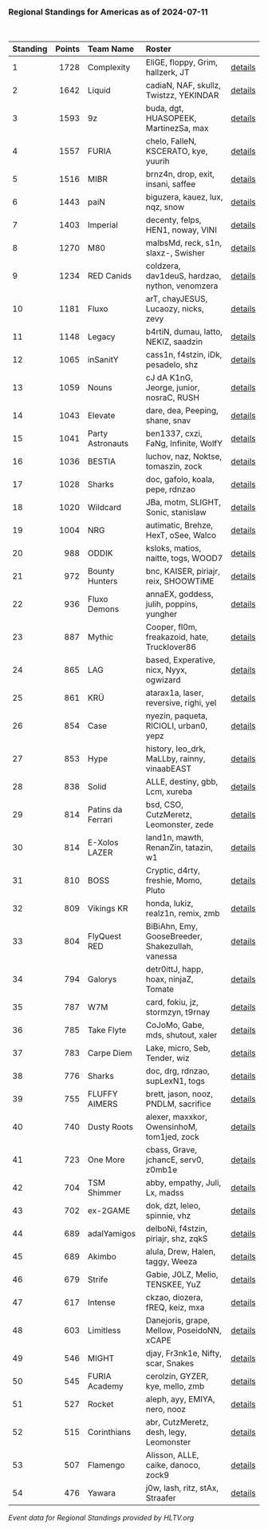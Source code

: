 ### Regional Standings for Americas as of 2024-07-11<br />
<br />

| Standing | Points | Team Name         | Roster                                           |                                                                                        |
| :- | -: | :- | :- | :- |
| 1        |   1728 | Complexity        | EliGE, floppy, Grim, hallzerk, JT                | [details](details/0010--complexity--elige-floppy-grim-hallzerk-jt.md)                  |
| 2        |   1642 | Liquid            | cadiaN, NAF, skullz, Twistzz, YEKINDAR           | [details](details/0014--liquid--cadian-naf-skullz-twistzz-yekindar.md)                 |
| 3        |   1593 | 9z                | buda, dgt, HUASOPEEK, MartinezSa, max            | [details](details/0015--9z--buda-dgt-huasopeek-martinezsa-max.md)                      |
| 4        |   1557 | FURIA             | chelo, FalleN, KSCERATO, kye, yuurih             | [details](details/0017--furia--chelo-fallen-kscerato-kye-yuurih.md)                    |
| 5        |   1516 | MIBR              | brnz4n, drop, exit, insani, saffee               | [details](details/0019--mibr--brnz4n-drop-exit-insani-saffee.md)                       |
| 6        |   1443 | paiN              | biguzera, kauez, lux, nqz, snow                  | [details](details/0021--pain--biguzera-kauez-lux-nqz-snow.md)                          |
| 7        |   1403 | Imperial          | decenty, felps, HEN1, noway, VINI                | [details](details/0023--imperial--decenty-felps-hen1-noway-vini.md)                    |
| 8        |   1270 | M80               | malbsMd, reck, s1n, slaxz-, Swisher              | [details](details/0030--m80--malbsmd-reck-s1n-slaxz--swisher.md)                       |
| 9        |   1234 | RED Canids        | coldzera, dav1deuS, hardzao, nython, venomzera   | [details](details/0036--red_canids--coldzera-dav1deus-hardzao-nython-venomzera.md)     |
| 10       |   1181 | Fluxo             | arT, chayJESUS, Lucaozy, nicks, zevy             | [details](details/0042--fluxo--art-chayjesus-lucaozy-nicks-zevy.md)                    |
| 11       |   1148 | Legacy            | b4rtiN, dumau, latto, NEKIZ, saadzin             | [details](details/0045--legacy--b4rtin-dumau-latto-nekiz-saadzin.md)                   |
| 12       |   1065 | inSanitY          | cass1n, f4stzin, iDk, pesadelo, shz              | [details](details/0053--insanity--cass1n-f4stzin-idk-pesadelo-shz.md)                  |
| 13       |   1059 | Nouns             | cJ dA K1nG, Jeorge, junior, nosraC, RUSH         | [details](details/0055--nouns--cj_da_k1ng-jeorge-junior-nosrac-rush.md)                |
| 14       |   1043 | Elevate           | dare, dea, Peeping, shane, snav                  | [details](details/0060--elevate--dare-dea-peeping-shane-snav.md)                       |
| 15       |   1041 | Party Astronauts  | ben1337, cxzi, FaNg, Infinite, WolfY             | [details](details/0061--party_astronauts--ben1337-cxzi-fang-infinite-wolfy.md)         |
| 16       |   1036 | BESTIA            | luchov, naz, Noktse, tomaszin, zock              | [details](details/0064--bestia--luchov-naz-noktse-tomaszin-zock.md)                    |
| 17       |   1028 | Sharks            | doc, gafolo, koala, pepe, rdnzao                 | [details](details/0067--sharks--doc-gafolo-koala-pepe-rdnzao.md)                       |
| 18       |   1020 | Wildcard          | JBa, motm, SLIGHT, Sonic, stanislaw              | [details](details/0068--wildcard--jba-motm-slight-sonic-stanislaw.md)                  |
| 19       |   1004 | NRG               | autimatic, Brehze, HexT, oSee, Walco             | [details](details/0074--nrg--autimatic-brehze-hext-osee-walco.md)                      |
| 20       |    988 | ODDIK             | ksloks, matios, naitte, togs, WOOD7              | [details](details/0078--oddik--ksloks-matios-naitte-togs-wood7.md)                     |
| 21       |    972 | Bounty Hunters    | bnc, KAISER, piriajr, reix, SHOOWTiME            | [details](details/0081--bounty_hunters--bnc-kaiser-piriajr-reix-shoowtime.md)          |
| 22       |    936 | Fluxo Demons      | annaEX, goddess, julih, poppins, yungher         | [details](details/0086--fluxo_demons--annaex-goddess-julih-poppins-yungher.md)         |
| 23       |    887 | Mythic            | Cooper, fl0m, freakazoid, hate, Trucklover86     | [details](details/0098--mythic--cooper-fl0m-freakazoid-hate-trucklover86.md)           |
| 24       |    865 | LAG               | based, Experative, nicx, Nyyx, ogwizard          | [details](details/0102--lag--based-experative-nicx-nyyx-ogwizard.md)                   |
| 25       |    861 | KRÜ               | atarax1a, laser, reversive, righi, yel           | [details](details/0103--kr_--atarax1a-laser-reversive-righi-yel.md)                    |
| 26       |    854 | Case              | nyezin, paqueta, RICIOLI, urban0, yepz           | [details](details/0107--case--nyezin-paqueta-ricioli-urban0-yepz.md)                   |
| 27       |    853 | Hype              | history, leo_drk, MaLLby, rainny, vinaabEAST     | [details](details/0108--hype--history-leo_drk-mallby-rainny-vinaabeast.md)             |
| 28       |    838 | Solid             | ALLE, destiny, gbb, Lcm, xureba                  | [details](details/0113--solid--alle-destiny-gbb-lcm-xureba.md)                         |
| 29       |    814 | Patins da Ferrari | bsd, CSO, CutzMeretz, Leomonster, zede           | [details](details/0120--patins_da_ferrari--bsd-cso-cutzmeretz-leomonster-zede.md)      |
| 30       |    814 | E-Xolos LAZER     | land1n, mawth, RenanZin, tatazin, w1             | [details](details/0121--e-xolos_lazer--land1n-mawth-renanzin-tatazin-w1.md)            |
| 31       |    810 | BOSS              | Cryptic, d4rty, freshie, Momo, Pluto             | [details](details/0122--boss--cryptic-d4rty-freshie-momo-pluto.md)                     |
| 32       |    809 | Vikings KR        | honda, lukiz, realz1n, remix, zmb                | [details](details/0123--vikings_kr--honda-lukiz-realz1n-remix-zmb.md)                  |
| 33       |    804 | FlyQuest RED      | BiBiAhn, Emy, GooseBreeder, Shakezullah, vanessa | [details](details/0125--flyquest_red--bibiahn-emy-goosebreeder-shakezullah-vanessa.md) |
| 34       |    794 | Galorys           | detr0ittJ, happ, hoax, ninjaZ, Tomate            | [details](details/0128--galorys--detr0ittj-happ-hoax-ninjaz-tomate.md)                 |
| 35       |    787 | W7M               | card, fokiu, jz, stormzyn, t9rnay                | [details](details/0129--w7m--card-fokiu-jz-stormzyn-t9rnay.md)                         |
| 36       |    785 | Take Flyte        | CoJoMo, Gabe, mds, shutout, xaler                | [details](details/0130--take_flyte--cojomo-gabe-mds-shutout-xaler.md)                  |
| 37       |    783 | Carpe Diem        | Lake, micro, Seb, Tender, wiz                    | [details](details/0132--carpe_diem--lake-micro-seb-tender-wiz.md)                      |
| 38       |    776 | Sharks            | doc, drg, rdnzao, supLexN1, togs                 | [details](details/0134--sharks--doc-drg-rdnzao-suplexn1-togs.md)                       |
| 39       |    755 | FLUFFY AIMERS     | brett, jason, nooz, PNDLM, sacrifice             | [details](details/0139--fluffy_aimers--brett-jason-nooz-pndlm-sacrifice.md)            |
| 40       |    740 | Dusty Roots       | alexer, maxxkor, OwensinhoM, tom1jed, zock       | [details](details/0142--dusty_roots--alexer-maxxkor-owensinhom-tom1jed-zock.md)        |
| 41       |    723 | One More          | cbass, Grave, jchancE, serv0, z0mb1e             | [details](details/0150--one_more--cbass-grave-jchance-serv0-z0mb1e.md)                 |
| 42       |    704 | TSM Shimmer       | abby, empathy, Juli, Lx, madss                   | [details](details/0153--tsm_shimmer--abby-empathy-juli-lx-madss.md)                    |
| 43       |    702 | ex-2GAME          | dok, dzt, leleo, spinnie, vhz                    | [details](details/0155--ex-2game--dok-dzt-leleo-spinnie-vhz.md)                        |
| 44       |    689 | adalYamigos       | delboNi, f4stzin, piriajr, shz, zqkS             | [details](details/0161--adalyamigos--delboni-f4stzin-piriajr-shz-zqks.md)              |
| 45       |    689 | Akimbo            | alula, Drew, Halen, taggy, Weeza                 | [details](details/0162--akimbo--alula-drew-halen-taggy-weeza.md)                       |
| 46       |    679 | Strife            | Gabie, J0LZ, Melio, TENSKEE, YuZ                 | [details](details/0164--strife--gabie-j0lz-melio-tenskee-yuz.md)                       |
| 47       |    617 | Intense           | ckzao, diozera, fREQ, keiz, mxa                  | [details](details/0178--intense--ckzao-diozera-freq-keiz-mxa.md)                       |
| 48       |    603 | Limitless         | Danejoris, grape, Mellow, PoseidoNN, xCAPE       | [details](details/0180--limitless--danejoris-grape-mellow-poseidonn-xcape.md)          |
| 49       |    546 | MIGHT             | djay, Fr3nk1e, Nifty, scar, Snakes               | [details](details/0187--might--djay-fr3nk1e-nifty-scar-snakes.md)                      |
| 50       |    545 | FURIA Academy     | cerolzin, GYZER, kye, mello, zmb                 | [details](details/0188--furia_academy--cerolzin-gyzer-kye-mello-zmb.md)                |
| 51       |    527 | Rocket            | aleph, ayy, EMIYA, nero, nooz                    | [details](details/0192--rocket--aleph-ayy-emiya-nero-nooz.md)                          |
| 52       |    515 | Corinthians       | abr, CutzMeretz, desh, legy, Leomonster          | [details](details/0195--corinthians--abr-cutzmeretz-desh-legy-leomonster.md)           |
| 53       |    507 | Flamengo          | Alisson, ALLE, caike, danoco, zock9              | [details](details/0196--flamengo--alisson-alle-caike-danoco-zock9.md)                  |
| 54       |    476 | Yawara            | j0w, lash, ritz, stAx, Straafer                  | [details](details/0201--yawara--j0w-lash-ritz-stax-straafer.md)                        |


_Event data for Regional Standings provided by HLTV.org_<br />
